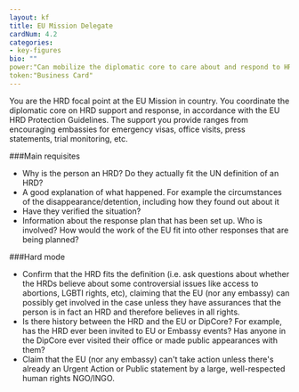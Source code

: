 ```yaml
---
layout: kf
title: EU Mission Delegate
cardNum: 4.2
categories:
- key-figures
bio: ""
power:"Can mobilize the diplomatic core to care about and respond to HRD cases"
token:"Business Card"
---
```

You are the HRD focal point at the EU Mission in country. You coordinate the diplomatic core on HRD support and response, in accordance with the EU HRD Protection Guidelines. The support you provide ranges from encouraging embassies for emergency visas, office visits, press statements, trial monitoring, etc.

###Main requisites
- Why is the person an HRD? Do they actually fit the UN definition of an HRD?
- A good explanation of what happened. For example the circumstances of the disappearance/detention, including how they found out about it
- Have they verified the situation?
- Information about the response plan that has been set up. Who is involved? How would the work of the EU fit into other responses that are being planned?  

###Hard mode
- Confirm that the HRD fits the definition (i.e. ask questions about whether the HRDs believe about some controversial issues like access to abortions, LGBTI rights, etc), claiming that the EU (nor any embassy) can possibly get involved in the case unless they have assurances that the person is in fact an HRD and therefore believes in all rights.
- Is there history between the HRD and the EU or DipCore? For example, has the HRD ever been invited to EU or Embassy events? Has anyone in the DipCore ever visited their office or made public appearances with them?
- Claim that the EU (nor any embassy) can't take action unless there's already an Urgent Action or Public statement by a large, well-respected human rights NGO/INGO.
